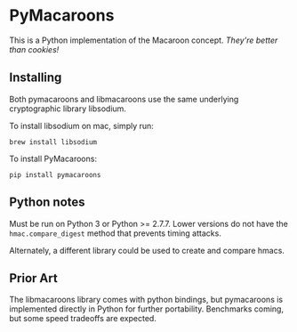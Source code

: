 # PyMacaroons

This is a Python implementation of the Macaroon concept. *They're better than cookies!*

## Installing 

Both pymacaroons and libmacaroons use the same underlying cryptographic library libsodium.

To install libsodium on mac, simply run:

    brew install libsodium

To install PyMacaroons:

    pip install pymacaroons


## Python notes

Must be run on Python 3 or Python >= 2.7.7. Lower versions do not have the `hmac.compare_digest` method that prevents timing attacks.

Alternately, a different library could be used to create and compare hmacs.

## Prior Art

The libmacaroons library comes with python bindings, but pymacaroons is implemented directly in Python for further portability. Benchmarks coming, but some speed tradeoffs are expected.
